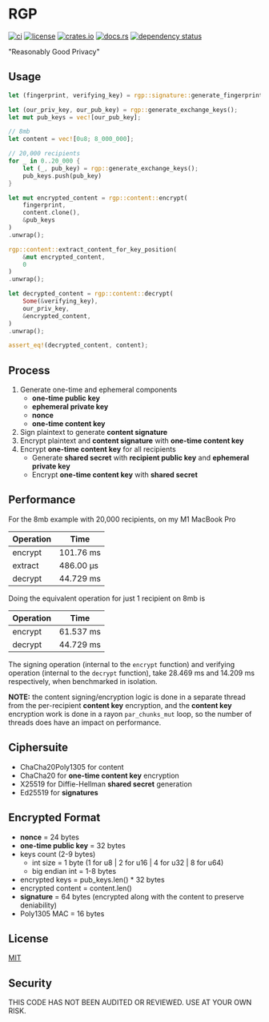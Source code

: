 # RGP

[![ci](https://github.com//seanwatters/RGP/actions/workflows/ci.yml/badge.svg)](https://github.com//seanwatters/RGP/actions/workflows/ci.yml)
[![license](https://img.shields.io/github/license/seanwatters/RGP.svg)](https://github.com/seanwatters/RGP/blob/main/LICENSE)
[![crates.io](https://img.shields.io/crates/v/rgp.svg)](https://crates.io/crates/rgp)
[![docs.rs](https://docs.rs/rgp/badge.svg)](https://docs.rs/rgp/)
[![dependency status](https://deps.rs/repo/github/seanwatters/RGP/status.svg)](https://deps.rs/repo/github/seanwatters/RGP)

"Reasonably Good Privacy"

## Usage

```rust
let (fingerprint, verifying_key) = rgp::signature::generate_fingerprint();

let (our_priv_key, our_pub_key) = rgp::generate_exchange_keys();
let mut pub_keys = vec![our_pub_key];

// 8mb
let content = vec![0u8; 8_000_000];

// 20,000 recipients
for _ in 0..20_000 {
    let (_, pub_key) = rgp::generate_exchange_keys();
    pub_keys.push(pub_key)
}

let mut encrypted_content = rgp::content::encrypt(
    fingerprint,
    content.clone(),
    &pub_keys
)
.unwrap();

rgp::content::extract_content_for_key_position(
    &mut encrypted_content,
    0
)
.unwrap();

let decrypted_content = rgp::content::decrypt(
    Some(&verifying_key),
    our_priv_key,
    &encrypted_content,
)
.unwrap();

assert_eq!(decrypted_content, content);
```

## Process

1. Generate one-time and ephemeral components
    - **one-time public key**
    - **ephemeral private key**
    - **nonce**
    - **one-time content key**
2. Sign plaintext to generate **content signature**
3. Encrypt plaintext and **content signature** with **one-time content key**
4. Encrypt **one-time content key** for all recipients
    - Generate **shared secret** with **recipient public key** and **ephemeral private key**
    - Encrypt **one-time content key** with **shared secret**

## Performance

For the 8mb example with 20,000 recipients, on my M1 MacBook Pro

| Operation | Time      |
| --------- | --------- |
| encrypt   | 101.76 ms |
| extract   | 486.00 µs |
| decrypt   | 44.729 ms |

Doing the equivalent operation for just 1 recipient on 8mb is

| Operation | Time      |
| --------- | --------- |
| encrypt   | 61.537 ms |
| decrypt   | 44.729 ms |

The signing operation (internal to the `encrypt` function) and verifying operation (internal to the `decrypt` function), take 28.469 ms and 14.209 ms respectively, when benchmarked in isolation.

**NOTE:** the content signing/encryption logic is done in a separate thread from the per-recipient **content key** encryption, and the **content key** encryption work is done in a rayon `par_chunks_mut` loop, so the number of threads does have an impact on performance.

## Ciphersuite

- ChaCha20Poly1305 for content
- ChaCha20 for **one-time content key** encryption
- X25519 for Diffie-Hellman **shared secret** generation
- Ed25519 for **signatures**

## Encrypted Format

- **nonce** = 24 bytes
- **one-time public key** = 32 bytes
- keys count (2-9 bytes)
    - int size = 1 byte (1 for u8 | 2 for u16 | 4 for u32 | 8 for u64)
    - big endian int = 1-8 bytes
- encrypted keys = pub_keys.len() * 32 bytes
- encrypted content = content.len()
- **signature** = 64 bytes (encrypted along with the content to preserve deniability)
- Poly1305 MAC = 16 bytes

## License

[MIT](https://opensource.org/license/MIT)

## Security

THIS CODE HAS NOT BEEN AUDITED OR REVIEWED. USE AT YOUR OWN RISK.
